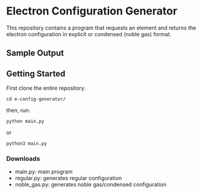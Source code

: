 # Electron Configuration Generator

This repository contains a program that requests an element and returns the electron configuration in explicit or condensed (noble gas) format.

## Sample Output



## Getting Started

First clone the entire repository. 

```
cd e-config-generator/
```
then, run:
```
python main.py
```
or
```
python3 main.py
```

### Downloads

* main.py: main program
* regular.py: generates regular configuration
* noble_gas.py: generates noble gas/condensed configuration